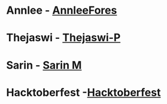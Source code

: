 # Annlee - [AnnleeFores](https://github.com/AnnleeFores)
# Thejaswi - [Thejaswi-P](https://github.com/Thejaswi-P)
# Sarin - [Sarin M](https://github.com/sarinmsari)
# Hacktoberfest -[Hacktoberfest](https://hacktoberfest.digitalocean.com/)
